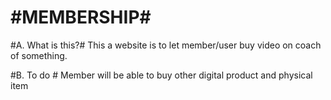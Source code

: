 #MEMBERSHIP# 
============================

#A. What is this?#
This a website is to let member/user buy video on coach of something.

#B. To do #
Member will be able to buy other digital product and physical item
